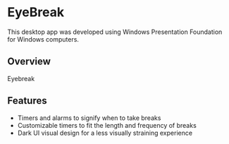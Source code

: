 # EyeBreak

This desktop app was developed using Windows Presentation Foundation for Windows computers.

## Overview

Eyebreak

## Features

- Timers and alarms to signify when to take breaks
- Customizable timers to fit the length and frequency of breaks
- Dark UI visual design for a less visually straining experience
